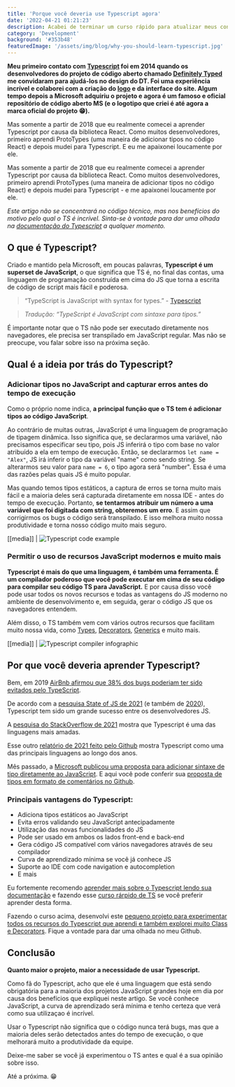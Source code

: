 ```yaml
---
title: 'Porque você deveria use Typescript agora'
date: '2022-04-21 01:21:23'
description: Acabei de terminar um curso rápido para atualizar meus conhecimentos sobre os principais recursos do Typescript e quero compartilhar com vocês porque todos os desenvolvedores de javascript devem usar essa linguagem o mais rápido possível. E espero deixá-los tão fascinados por TS quanto eu sou.**
category: 'Development'
background: '#353b48'
featuredImage: '/assets/img/blog/why-you-should-learn-typescript.jpg'
---
```


**Meu primeiro contato com [Typescript](https://www.typescriptlang.org/) foi em 2014 quando os desenvolvedores do projeto de código aberto chamado [Definitely Typed](https://github.com/definitelytyped/definitelytyped/#definitelytyped) me convidaram para ajudá-los no design do DT. Foi uma experiência incrível e colaborei com a criação do [logo](https://www.typescriptlang.org/community) e da interface do site. Algum tempo depois a Microsoft adquiriu o projeto e agora é um famoso e oficial repositório de código aberto MS (e o logotipo que criei é até agora a marca oficial do projeto 😁).**

Mas somente a partir de 2018 que eu realmente comecei a aprender Typescript por causa da biblioteca React. Como muitos desenvolvedores, primeiro aprendi ProtoTypes (uma maneira de adicionar tipos no código React) e depois mudei para Typescript. E eu me apaixonei loucamente por ele.

Mas somente a partir de 2018 que eu realmente comecei a aprender Typescript por causa da biblioteca React. Como muitos desenvolvedores, primeiro aprendi ProtoTypes (uma maneira de adicionar tipos no código React) e depois mudei para Typescript - e me apaixonei loucamente por ele.

_Este artigo não se concentrará no código técnico, mas nos benefícios do motivo pelo qual o TS é incrível. Sinta-se à vontade para dar uma olhada na [documentação do Typescript](https://www.typescriptlang.org/docs/handbook/intro.html) a qualquer momento._

## O que é Typescript?

Criado e mantido pela Microsoft, em poucas palavras, **Typescript é um superset de JavaScript**, o que significa que TS é, no final das contas, uma linguagem de programação construída em cima do JS que torna a escrita de código de script mais fácil e poderosa.

> “TypeScript is JavaScript with syntax for types.” - [Typescript](https://www.typescriptlang.org/)

> _Tradução: “TypeScript é JavaScript com sintaxe para tipos.”_

É importante notar que o TS não pode ser executado diretamente nos navegadores, ele precisa ser transpilado em JavaScript regular. Mas não se preocupe, vou falar sobre isso na próxima seção.

## Qual é a ideia por trás do Typescript?

### Adicionar tipos no JavaScript and capturar erros antes do tempo de execução

Como o próprio nome indica, **a principal função que o TS tem é adicionar tipos ao código JavaScript**.

Ao contrário de muitas outras, JavaScript é uma linguagem de programação de tipagem dinâmica. Isso significa que, se declararmos uma variável, não precisamos especificar seu tipo, pois JS inferirá o tipo com base no valor atribuído a ela em tempo de execução. Então, se declararmos `let name = "Alex"`, JS irá inferir o tipo da variável "name" como sendo string. Se alterarmos seu valor para `name = 6`, o tipo agora será "number". Essa é uma das razões pelas quais JS é muito popular.

Mas quando temos tipos estáticos, a captura de erros se torna muito mais fácil e a maioria deles será capturada diretamente em nossa IDE - antes do tempo de execução. Portanto, **se tentarmos atribuir um número a uma variável que foi digitada com string, obteremos um erro**. E assim que corrigirmos os bugs o código será transpilado. E isso melhora muito nossa produtividade e torna nosso código muito mais seguro.

[[media]]
| ![Typescript code example](/assets/img/blog/typescript-code.png)

### Permitir o uso de recursos JavaScript modernos e muito mais

**Typescript é mais do que uma linguagem, é também uma ferramenta. É um compilador poderoso que você pode executar em cima de seu código para compilar seu código TS para JavaScript.** E por causa disso você pode usar todos os novos recursos e todas as vantagens do JS moderno no ambiente de desenvolvimento e, em seguida, gerar o código JS que os navegadores entendem.

Além disso, o TS também vem com vários outros recursos que facilitam muito nossa vida, como [Types](https://www.typescriptlang.org/docs/handbook/2/everyday-types.html#interfaces), [Decorators](typescriptlang.org/docs/handbook/decorators.html), [Generics](https://www.typescriptlang.org/docs/handbook/2/generics.html) e muito mais.

[[media]]
| ![Typescript compiler infographic](/assets/img/blog/typescrit-compiler.jpg)

## Por que você deveria aprender Typescript?

Bem, em 2019 [AirBnb afirmou que 38% dos bugs poderiam ter sido evitados pelo TypeScript](https://twitter.com/swyx/status/1093670844495089664).

De acordo com a [pesquisa State of JS de 2021](https://2021.stateofjs.com/en-US/other-tools/#javascript_flavors) (e também de [2020](https://2020.stateofjs.com/en-US/technologies/javascript-flavors/#javascript_flavors_experience_ranking)), Typescript tem sido um grande sucesso entre os desenvolvedores JS.

A [pesquisa do StackOverflow de 2021](https://insights.stackoverflow.com/survey/2021#section-most-loved-dreaded-and-wanted-programming-scripting-and-markup-languages) mostra que Typescript é uma das linguagens mais amadas.

Esse outro [relatório de 2021 feito pelo Github](https://octoverse.github.com/#top-languages-over-the-years) mostra Typescript como uma das principais linguagens ao longo dos anos.

Mês passado, a [Microsoft publicou uma proposta para adicionar sintaxe de tipo diretamente ao JavaScript](https://devblogs.microsoft.com/typescript/a-proposal-for-type-syntax-in-javascript/). E aqui você pode conferir sua [proposta de tipos em formato de comentários no Github](https://github.com/tc39/proposal-type-annotations).

### Principais vantagens do Typescript:

- Adiciona tipos estáticos ao JavaScript
- Evita erros validando seu JavaScript antecipadamente
- Utilização das novas funcionalidades do JS
- Pode ser usado em ambos os lados front-end e back-end
- Gera código JS compatível com vários navegadores através de seu compilador
- Curva de aprendizado mínima se você já conhece JS
- Suporte ao IDE com code navigation e autocompletion
- E mais

Eu fortemente recomendo [aprender mais sobre o Typescript lendo sua documentação](https://www.typescriptlang.org/docs/handbook/intro.html) e fazendo esse [curso rárpido de TS](https://www.udemy.com/course/understanding-typescript/) se você preferir aprender desta forma.

Fazendo o curso acima, desenvolvi este [pequeno projeto para experimentar todos os recursos do Typescript que aprendi e também explorei muito Class e Decorators](https://github.com/diogorodrigues/labs/tree/master/typescript). Fique a vontade para dar uma olhada no meu Github.

## Conclusão

**Quanto maior o projeto, maior a necessidade de usar Typescript.**

Como fã do Typescript, acho que ele é uma linguagem que está sendo obrigatória para a maioria dos projetos JavaScript grandes hoje em dia por causa dos benefícios que expliquei neste artigo. Se você conhece JavaScript, a curva de aprendizado será mínima e tenho certeza que verá como sua utilizaçao é incrível.

Usar o Typescript não significa que o código nunca terá bugs, mas que a maioria deles serão detectados antes do tempo de execução, o que melhorará muito a produtividade da equipe.

Deixe-me saber se você já experimentou o TS antes e qual é a sua opinião sobre isso.

Até a próxima. 😁
